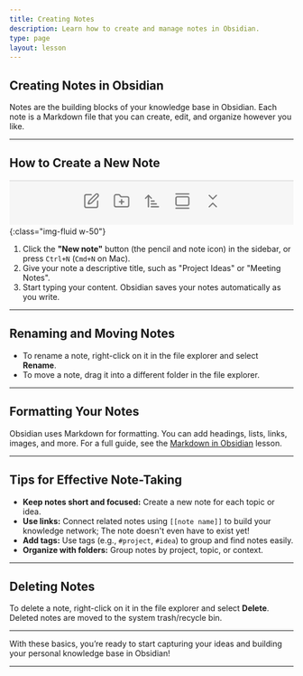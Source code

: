 ```yaml
---
title: Creating Notes
description: Learn how to create and manage notes in Obsidian.
type: page
layout: lesson
---
```



## Creating Notes in Obsidian

Notes are the building blocks of your knowledge base in Obsidian. Each note is a Markdown file that you can create, edit, and organize however you like.

---

## How to Create a New Note

![assets/new_note.png](assets/new_note.png){:class="img-fluid w-50"}

1. Click the **"New note"** button (the pencil and note icon) in the sidebar, or press `Ctrl+N` (`Cmd+N` on Mac).
2. Give your note a descriptive title, such as "Project Ideas" or "Meeting Notes".
3. Start typing your content. Obsidian saves your notes automatically as you write.

---

## Renaming and Moving Notes

- To rename a note, right-click on it in the file explorer and select **Rename**.
- To move a note, drag it into a different folder in the file explorer.

---

## Formatting Your Notes

Obsidian uses Markdown for formatting. You can add headings, lists, links, images, and more. For a full guide, see the [Markdown in Obsidian](10_markdown_in_obsidian) lesson.

---

## Tips for Effective Note-Taking

- **Keep notes short and focused:** Create a new note for each topic or idea.
- **Use links:** Connect related notes using `[[note name]]` to build your knowledge network; The note doesn't even have to exist yet!
- **Add tags:** Use tags (e.g., `#project`, `#idea`) to group and find notes easily.
- **Organize with folders:** Group notes by project, topic, or context.

---

## Deleting Notes

To delete a note, right-click on it in the file explorer and select **Delete**. Deleted notes are moved to the system trash/recycle bin.

---

With these basics, you’re ready to start capturing your ideas and building your personal knowledge base in Obsidian!

---